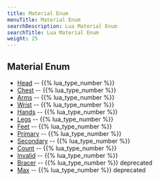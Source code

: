 ```yaml
---
title: Material Enum
menuTitle: Material Enum
searchDescription: Lua Material Enum
searchTitle: Lua Material Enum
weight: 25
---
```

## Material Enum
- [Head](head) -- {{% lua_type_number %}}
- [Chest](chest) -- {{% lua_type_number %}}
- [Arms](arms) -- {{% lua_type_number %}}
- [Wrist](wrist) -- {{% lua_type_number %}}
- [Hands](hands) -- {{% lua_type_number %}}
- [Legs](legs) -- {{% lua_type_number %}}
- [Feet](feet) -- {{% lua_type_number %}}
- [Primary](primary) -- {{% lua_type_number %}}
- [Secondary](secondary) -- {{% lua_type_number %}}
- [Count](count) -- {{% lua_type_number %}}
- [Invalid](invalid) -- {{% lua_type_number %}}
- [Bracer](bracer) -- {{% lua_type_number %}} deprecated
- [Max](max) -- {{% lua_type_number %}} deprecated